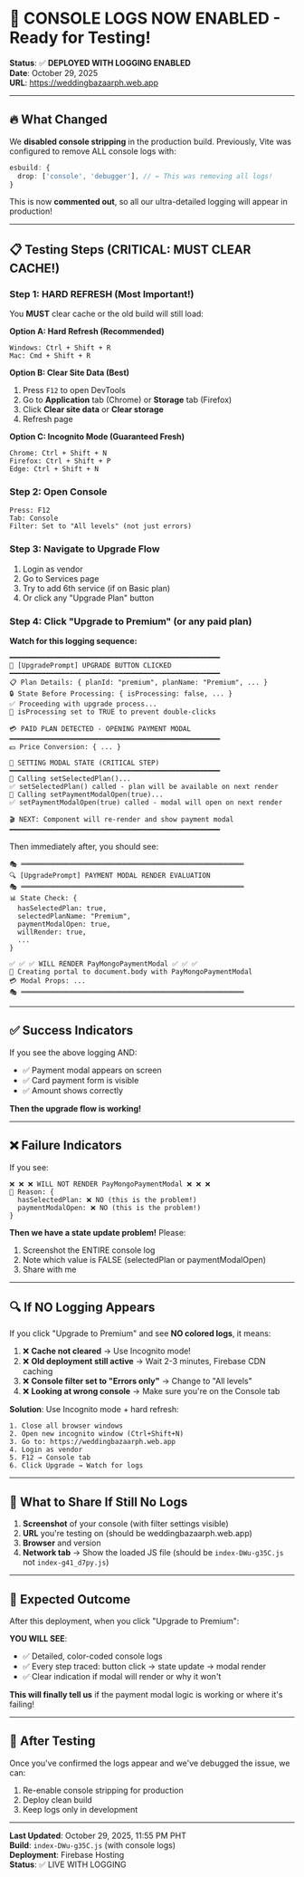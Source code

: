 # 🚀 CONSOLE LOGS NOW ENABLED - Ready for Testing!

**Status**: ✅ **DEPLOYED WITH LOGGING ENABLED**  
**Date**: October 29, 2025  
**URL**: https://weddingbazaarph.web.app

---

## 🔥 What Changed

We **disabled console stripping** in the production build. Previously, Vite was configured to remove ALL console logs with:

```typescript
esbuild: {
  drop: ['console', 'debugger'], // ← This was removing all logs!
}
```

This is now **commented out**, so all our ultra-detailed logging will appear in production!

---

## 📋 Testing Steps (CRITICAL: MUST CLEAR CACHE!)

### Step 1: **HARD REFRESH** (Most Important!)

You **MUST** clear cache or the old build will still load:

**Option A: Hard Refresh (Recommended)**
```
Windows: Ctrl + Shift + R
Mac: Cmd + Shift + R
```

**Option B: Clear Site Data (Best)**
1. Press `F12` to open DevTools
2. Go to **Application** tab (Chrome) or **Storage** tab (Firefox)
3. Click **Clear site data** or **Clear storage**
4. Refresh page

**Option C: Incognito Mode (Guaranteed Fresh)**
```
Chrome: Ctrl + Shift + N
Firefox: Ctrl + Shift + P
Edge: Ctrl + Shift + N
```

### Step 2: Open Console

```
Press: F12
Tab: Console
Filter: Set to "All levels" (not just errors)
```

### Step 3: Navigate to Upgrade Flow

1. Login as vendor
2. Go to Services page
3. Try to add 6th service (if on Basic plan)
4. Or click any "Upgrade Plan" button

### Step 4: Click "Upgrade to Premium" (or any paid plan)

**Watch for this logging sequence:**

```
━━━━━━━━━━━━━━━━━━━━━━━━━━━━━━━━━━━━━━━━━━━━━━━━━━━━
🎯 [UpgradePrompt] UPGRADE BUTTON CLICKED
━━━━━━━━━━━━━━━━━━━━━━━━━━━━━━━━━━━━━━━━━━━━━━━━━━━━
📋 Plan Details: { planId: "premium", planName: "Premium", ... }
🔒 State Before Processing: { isProcessing: false, ... }
✅ Proceeding with upgrade process...
🔐 isProcessing set to TRUE to prevent double-clicks

💳 PAID PLAN DETECTED - OPENING PAYMENT MODAL
━━━━━━━━━━━━━━━━━━━━━━━━━━━━━━━━━━━━━━━━━━━━━━━━━━━━
💵 Price Conversion: { ... }

📝 SETTING MODAL STATE (CRITICAL STEP)
━━━━━━━━━━━━━━━━━━━━━━━━━━━━━━━━━━━━━━━━━━━━━━━━━━━━
🔧 Calling setSelectedPlan()...
✅ setSelectedPlan() called - plan will be available on next render
🔧 Calling setPaymentModalOpen(true)...
✅ setPaymentModalOpen(true) called - modal will open on next render

🎬 NEXT: Component will re-render and show payment modal
━━━━━━━━━━━━━━━━━━━━━━━━━━━━━━━━━━━━━━━━━━━━━━━━━━━━
```

Then immediately after, you should see:

```
🎭 ═══════════════════════════════════════════════════════
🔍 [UpgradePrompt] PAYMENT MODAL RENDER EVALUATION
🎭 ═══════════════════════════════════════════════════════
📊 State Check: { 
  hasSelectedPlan: true,
  selectedPlanName: "Premium",
  paymentModalOpen: true,
  willRender: true,
  ...
}

✅ ✅ ✅ WILL RENDER PayMongoPaymentModal ✅ ✅ ✅
🚀 Creating portal to document.body with PayMongoPaymentModal
💳 Modal Props: ...
🎭 ═══════════════════════════════════════════════════════
```

---

## ✅ Success Indicators

If you see the above logging AND:
- ✅ Payment modal appears on screen
- ✅ Card payment form is visible
- ✅ Amount shows correctly

**Then the upgrade flow is working!**

---

## ❌ Failure Indicators

If you see:

```
❌ ❌ ❌ WILL NOT RENDER PayMongoPaymentModal ❌ ❌ ❌
🚫 Reason: {
  hasSelectedPlan: ❌ NO (this is the problem!)
  paymentModalOpen: ❌ NO (this is the problem!)
}
```

**Then we have a state update problem!** Please:
1. Screenshot the ENTIRE console log
2. Note which value is FALSE (selectedPlan or paymentModalOpen)
3. Share with me

---

## 🔍 If NO Logging Appears

If you click "Upgrade to Premium" and see **NO colored logs**, it means:

1. ❌ **Cache not cleared** → Use Incognito mode!
2. ❌ **Old deployment still active** → Wait 2-3 minutes, Firebase CDN caching
3. ❌ **Console filter set to "Errors only"** → Change to "All levels"
4. ❌ **Looking at wrong console** → Make sure you're on the Console tab

**Solution**: Use Incognito mode + hard refresh:
```
1. Close all browser windows
2. Open new incognito window (Ctrl+Shift+N)
3. Go to: https://weddingbazaarph.web.app
4. Login as vendor
5. F12 → Console tab
6. Click Upgrade → Watch for logs
```

---

## 📸 What to Share If Still No Logs

1. **Screenshot** of your console (with filter settings visible)
2. **URL** you're testing on (should be weddingbazaarph.web.app)
3. **Browser** and version
4. **Network tab** → Show the loaded JS file (should be `index-DWu-g35C.js` not `index-g41_d7py.js`)

---

## 🎯 Expected Outcome

After this deployment, when you click "Upgrade to Premium":

**YOU WILL SEE**:
- ✅ Detailed, color-coded console logs
- ✅ Every step traced: button click → state update → modal render
- ✅ Clear indication if modal will render or why it won't

**This will finally tell us** if the payment modal logic is working or where it's failing!

---

## 📝 After Testing

Once you've confirmed the logs appear and we've debugged the issue, we can:
1. Re-enable console stripping for production
2. Deploy clean build
3. Keep logs only in development

---

**Last Updated**: October 29, 2025, 11:55 PM PHT  
**Build**: `index-DWu-g35C.js` (with console logs)  
**Deployment**: Firebase Hosting  
**Status**: ✅ LIVE WITH LOGGING
